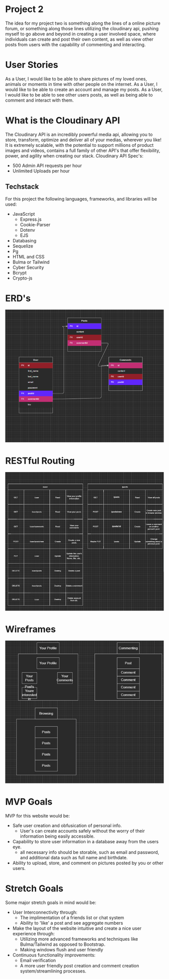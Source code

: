 # Project 2
The idea for my project two is something along the lines of a online picture forum, or something along those lines utilizing the cloudinary api, pushing myself to go above and beyond in creating a user involved space, where individuals can create and post their own content, as well as view other posts from users with the capability of commenting and interacting. 

# User Stories
As a User, I would like to be able to share pictures of my loved ones, animals or moments in time with other people on the internet.
As a User, I would like to be able to create an account and manage my posts.
As a User, I would like to be able to see other users posts, as well as being able to comment and interact with them.  

# What is the Cloudinary API
The Cloudinary API is an incredibly powerful media api, allowing you to store, transform, optimize and deliver all of your medias, wherever you like! It is extremely scalable, with the potential to support millions of product images and videos, contains a full family of other API's that offer flexibility, power, and agility when creating our stack.
Cloudinary API Spec's:
- 500 Admin API requests per hour
- Unlimited Uploads per hour

## Techstack
For this project the following languages, frameworks, and libraries will be used:
- JavaScript
  - Express.js
  - Cookie-Parser
  - Dotenv
  - EJS
- Databasing
 - Sequelize
 - Pg
- HTML and CSS
 - Bulma or Tailwind 
- Cyber Security
 - Bcrypt
 - Crypto-js

# ERD's
![Pitch ERD](/Img/ERD.png)

# RESTful Routing
![RESTful Routing](/Img/RESTful.png)

# Wireframes
![Pitch Wireframe](/Img/Wireframe.png)


# MVP Goals
MVP for this website would be: 
- Safe user creation and obfusication of personal info.
  - User's can create accounts safely without the worry of their information being easily accessible.
- Capability to store user information in a database away from the users eye.
  - all necessary info should be storable, such as email and password, and additional data such as full name and birthdate.
- Ability to upload, store, and comment on pictures posted by you or other users.

# Stretch Goals
Some major stretch goals in mind would be:
- User Interconnectivity through:
  - The implimentation of a friends list or chat system
  - Ability to 'like' a post and see aggregate numbers
- Make the layout of the website intuitive and create a nice user experience through:  
  - Utilizing more advanced frameworks and techniques like Bulma/Tailwind as opposed to Bootstrap.
  - Making windows flush and user friendly
- Continuous functionality improvements:
  - Email verification
  - A more user friendly post creation and comment creation system/streamlining processes.